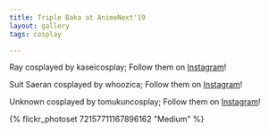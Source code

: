 ```yaml
---
title: Triple Baka at AnimeNext'19
layout: gallery
tags: cosplay

---
```


Ray cosplayed by kaseicosplay; Follow them on [Instagram](https://www.instagram.com/kaseicosplay)!

Suit Saeran cosplayed by whoozica; Follow them on [Instagram](https://www.instagram.com/whoozica)!

Unknown cosplayed by tomukuncosplay; Follow them on [Instagram](https://www.instagram.com/tomukuncosplay)!

{% flickr_photoset 72157711167896162 "Medium" %}